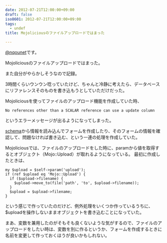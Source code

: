 ```yaml
---
date: 2012-07-21T12:00:00+09:00
draft: false
iso8601: 2012-07-21T12:00:00+09:00
tags:
  - undef
title: Mojoliciousのファイルアップロードではまった

---
```


<p><a href="https://twitter.com/nqounet">@nqounet</a>です。</p>

<p>Mojoliciousのファイルアップロードではまった。</p>

<p>また自分がやらかしそうなので記録。</p>

<p>3時間くらいウンウン唸っていたけど、ちゃんと冷静に考えたら、データベースにリファレンスそのものを書き込もうとしていただけだった。</p>

<p>Mojoliciousを使ってファイルのアップロード機能を作成していた時、</p>

```text
No references other than a SCALAR reference can use a update column
```

<p>というエラーメッセージが出るようになってしまった。</p>

<p><a href="http://e-words.jp/w/E382B9E382ADE383BCE3839E.html">schema</a>から情報を読み込んでフォームを作成したり、そのフォームの情報を確認して、問題なければ書き込む、という一連の処理を作成していた。</p>

<p>Mojoliciousでは、ファイルのアップロードをした時に、paramから値を取得するとオブジェクト（Mojo::Upload）が取れるようになっている。 最初に作成したときは、</p>

```text
my $upload = $self->param('upload');
if (ref $upload eq 'Mojo::Upload') {
  if ($upload->filename) {
    $upload->move_to(file('path', 'to', $upload->filename));
  }
  $upload = $upload->filename;
}
```

<p>という感じで作っていたのだけど、例外処理をいくつか作っているうちに、$uploadを操作しないままオブジェクトを書き込むことになっていた。</p>

<p>まあ、変数を兼用したのがそもそも良くないような気がするので、ファイルのアップロードをしたい時は、変数を別に作るというか、フォームを作成するときに名前を変更して作っておくほうが良いかもしれない。</p>
    	